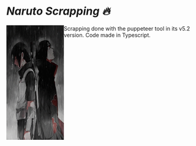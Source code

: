 # <em>Naruto Scrapping :fire:</em>

<img align="left" width="150" height="300" src="screenshots\itachi.gif">

Scrapping done with the puppeteer tool in its v5.2 version. Code made in Typescript.
